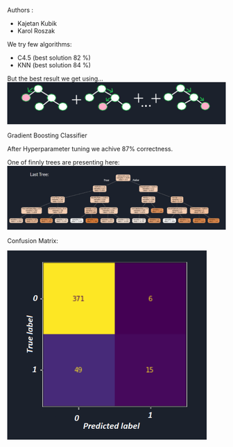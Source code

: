 Authors :
- Kajetan Kubik
- Karol Roszak

We try few algorithms:
 - C4.5 (best solution 82 %)
 - KNN (best solution 84 %)

But the best result we get using...
![image](./mdimg/grad.png)

Gradient Boosting Classifier

After Hyperparameter tuning we achive 87% correctness. 

One of finnly trees are presenting here:
![image](./mdimg/tree.png)

Confusion Matrix:

![image](./mdimg/conf.png)

